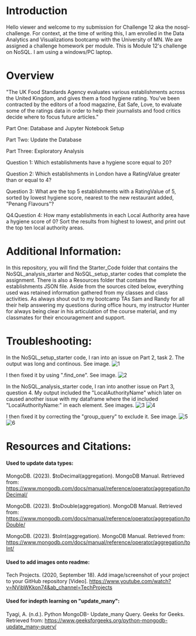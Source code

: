 # Introduction
Hello viewer and welcome to my submission for Challenge 12 aka the nosql-challenge. For context, at the time of writing this, I am enrolled in the Data Analytics and Visualizations bootcamp with the University of MN. We are assigned a challenge homework per module. This is Module 12's challenge on NoSQL. I am using a windows/PC laptop.

# Overview
"The UK Food Standards Agency evaluates various establishments across the United Kingdom, and gives them a food hygiene rating. You've been contracted by the editors of a food magazine, Eat Safe, Love, to evaluate some of the ratings data in order to help their journalists and food critics decide where to focus future articles."

Part One: Database and Jupyter Notebook Setup

Part Two: Update the Database

Part Three: Exploratory Analysis

Question 1: Which establishments have a hygiene score equal to 20? 

Question 2: Which establishments in London have a RatingValue greater than or equal to 4?

Question 3: What are the top 5 establishments with a RatingValue of 5, sorted by lowest hygiene score, nearest to the new restaurant added, "Penang Flavours"?

Q4.Question 4: How many establishments in each Local Authority area have a hygiene score of 0? Sort the results from highest to lowest, and print out the top ten local authority areas.

# Additional Information:
In this repository, you will find the Starter_Code folder that contains the NoSQL_analysis_starter and NoSQL_setup_starter codes that complete the assignment. There is also a Resources folder that contains the establishments JSON file. Aside from the sources cited below, everything used was retained information gathered from my classes and class activities. As always shout out to my bootcamp TAs Sam and Randy for all their help answering my questions during office hours, my instructor Hunter for always being clear in his articulation of the course material, and my classmates for their encouragement and support.

# Troubleshooting:
In the NoSQL_setup_starter code, I ran into an issue on Part 2, task 2. The output was long and continous. See image.
![1](https://github.com/leeangel0428/nosql-challenge/assets/137225965/c3d20543-53a7-45cd-972a-ec3398d1c672)

I then fixed it by using ".find_one". See image.
![2](https://github.com/leeangel0428/nosql-challenge/assets/137225965/352b701e-223c-4846-a4ac-81d2f747b063)

In the NoSQL_analysis_starter code, I ran into another issue on Part 3, question 4. My output included the "LocalAuthorityName" which later on caused another issue with my dataframe where the id included "LocalAuthorityName:" in each element. See images.
![3](https://github.com/leeangel0428/nosql-challenge/assets/137225965/f4fd8cba-44fc-4c43-aff0-baabf18df011)
![4](https://github.com/leeangel0428/nosql-challenge/assets/137225965/89534a90-791b-48c1-a4c8-2d9da9e83e61)

I then fixed it by correcting the "group_query" to exclude it. See image.
![5](https://github.com/leeangel0428/nosql-challenge/assets/137225965/acfa1383-0a88-40f5-96fd-dead5faca038)
![6](https://github.com/leeangel0428/nosql-challenge/assets/137225965/00f5dec7-d3d8-4c41-8608-16d5a6f0a655)

# Resources and Citations:
#### Used to update data types:

MongoDB. (2023). $toDecimal(aggregation). MongoDB Manual. Retrieved from: https://www.mongodb.com/docs/manual/reference/operator/aggregation/toDecimal/

MongoDB. (2023). $toDouble(aggregation). MongoDB Manual. Retrieved from: https://www.mongodb.com/docs/manual/reference/operator/aggregation/toDouble/

MongoDB. (2023). $toInt(aggregation). MongoDB Manual. Retrieved from:  https://www.mongodb.com/docs/manual/reference/operator/aggregation/toInt/

#### Used to add images onto readme:

Tech Projects. (2020, September 18). Add image/screenshot of your project to your GitHub repository [Video]. https://www.youtube.com/watch?v=NVibWKkon74&ab_channel=TechProjects

#### Used for indepth learning on "update_many":

Tyagi, A. (n.d.). Python MongoDB- Update_many Query. Geeks for Geeks. Retrieved from: https://www.geeksforgeeks.org/python-mongodb-update_many-query/


